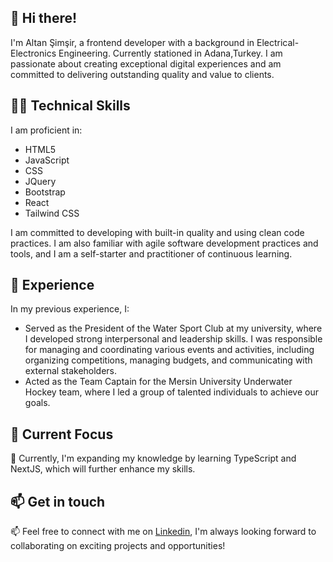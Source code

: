 ## 👋 Hi there! 
I'm Altan Şimşir, a frontend developer with a background in Electrical-Electronics Engineering. Currently stationed in Adana,Turkey. I am passionate about creating exceptional digital experiences and am committed to delivering outstanding quality and value to clients.

## 👨‍💻 Technical Skills

I am proficient in:

- HTML5
- JavaScript
- CSS
- JQuery
- Bootstrap
- React
- Tailwind CSS

I am committed to developing with built-in quality and using clean code practices. I am also familiar with agile software development practices and tools, and I am a self-starter and practitioner of continuous learning.
## 🌟 Experience

In my previous experience, I:

- Served as the President of the Water Sport Club at my university, where I developed strong interpersonal and leadership skills. I was responsible for managing and coordinating various events and activities, including organizing competitions, managing budgets, and communicating with external stakeholders.
- Acted as the Team Captain for the Mersin University Underwater Hockey team, where I led a group of talented individuals to achieve our goals.

## 🚀 Current Focus

🚀 Currently, I'm expanding my knowledge by learning TypeScript and NextJS, which will further enhance my skills.


## 📫 Get in touch

📫 Feel free to connect with me on [Linkedin](https://www.linkedin.com/in/altansimsir/), I'm always looking forward to collaborating on exciting projects and opportunities!

